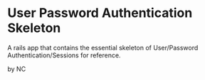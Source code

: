 User Password Authentication Skeleton
=====================================
A rails app that contains the essential skeleton of User/Password Authentication/Sessions for reference.

by NC

